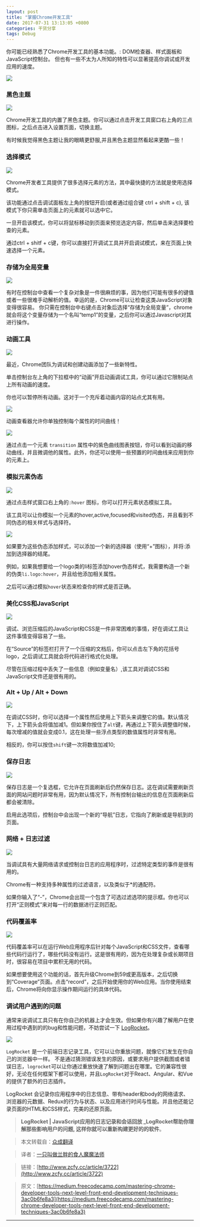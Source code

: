 ```yaml
---
layout: post
title: "掌握Chrome开发工具"
date: 2017-07-31 13:13:05 +0800
categories: 干货分享
tags: Debug
---
```



你可能已经熟悉了Chrome开发工具的基本功能。: DOM检查器、样式面板和JavaScript控制台。 但也有一些不太为人所知的特性可以显著提高你调试或开发应用的速度。<!-- more -->

<img src="/styles/images/chrome/tools.png" />


### 黑色主题

<img src="/styles/images/chrome/black.png" />

Chrome开发工具的内置了黑色主题。你可以通过点击开发工具窗口右上角的三点图标，之后点击进入设置页面，切换主题。

有时候我觉得黑色主题让我的眼睛更舒服,并且黑色主题显然看起来更酷一些！

### 选择模式

<img src="/styles/images/chrome/modul.png" />

Chrome开发者工具提供了很多选择元素的方法，其中最快捷的方法就是使用选择模式。

该功能通过点击调试面板左上角的按钮开启(或者通过组合键 ctrl + shift + c), 该模式下你只需单击页面上的元素就可以选中它。

一旦开启该模式，你可以将鼠标移动到页面来预览选定内容，然后单击来选择要检查的元素。

通过ctrl + shitf + c键，你可以直接打开调试工具并开启调试模式，来在页面上快速选择一个元素。

### 存储为全局变量

<img src="/styles/images/chrome/global.png" />

有时在控制台中查看一个复杂对象是一件很麻烦的事，因为他们可能有很多的键值或者一些很难手动解析的值。幸运的是，Chrome可以让检查这类JavaScript对象变得很容易。 你只需在控制台中右键点击对象后选择“存储为全局变量”，chrome就会将这个变量存储为一个名叫“temp1”的变量，之后你可以通过Javascript对其进行操作。

### 动画工具

<img src="/styles/images/chrome/animation.png" />

最近，Chrome团队为调试和创建动画添加了一些新特性。

单击控制台左上角的下拉框中的“动画”开启动画调试工具，你可以通过它限制站点上所有动画的速度。

你也可以暂停所有动画。这对于一个充斥着动画内容的站点尤其有用。

<img src="/styles/images/chrome/animation_1.png" />

动画查看器允许你单独控制每个属性的时间曲线！

<img src="/styles/images/chrome/saibeier.png" />

通过点击一个元素 `transition` 属性中的紫色曲线图表按钮，你可以看到动画的移动曲线，并且微调他的属性。此外，你还可以使用一些预置的时间曲线来应用到你的元素上。

### 模拟元素伪态

<img src="/styles/images/chrome/hover.png" />

通过点击样式窗口右上角的`:hover` 图标，你可以打开元素状态模拟工具。

该工具可以让你模拟一个元素的hover,active,focused和visited伪态，并且看到不同伪态的相关样式与选择符。

<img src="/styles/images/chrome/hover_1.png" />

如果要为这些伪态添加样式，可以添加一个新的选择器（使用“+”图标），并将:添加到选择器的结尾。

例如，如果我想要给一个logo类的li标签添加hover伪态样式，我需要构造一个新的伪类`li.logo:hover`，并且给他添加相关属性。

之后可以通过模拟`hover`状态来检查你的样式是否正确。

### 美化CSS和JavaScript

<img src="/styles/images/chrome/good.png" />

调试、浏览压缩后的JavaScript和CSS是一件非常困难的事情，好在调试工具让这件事情变得容易了一些。

在“Source”的标签栏打开了一个压缩的文档后，你可以点击左下角的花括号logo，之后调试工具就会将代码进行格式化处理。

尽管在压缩过程中丢失了一些信息（例如变量名）,该工具对调试CSS和JavaScript文件还是很有用的。

### Alt + Up / Alt + Down

<img src="/styles/images/chrome/alt.png" />

在调试CSS时，你可以选择一个属性然后使用上下箭头来调整它的值。默认情况下，上下箭头会将值加减1。但如果你按住了`alt`键，再通过上下箭头调整值时候，每次增减的值就会变成0.1，这在处理一些浮点类型的数值属性时非常有用。

相反的，你可以按住`shift`键一次将数值加减10;

### 保存日志

<img src="/styles/images/chrome/save.png" />

保存日志是一个复选框，它允许在页面刷新后仍然保存日志。这在调试需要刷新页面的网站问题时非常有用，因为默认情况下，所有控制台输出的信息在页面刷新后都会被清除。

启用此选项后，控制台中会出现一个新的“导航”日志，它指向了刷新或是导航到的页面。

### 网络 + 日志过滤

<img src="/styles/images/chrome/filter.png" />

当调试具有大量网络请求或控制台日志的应用程序时，过滤特定类型的事件是很有用的。

Chrome有一种支持多种属性的过滤语言，以及类似于*的通配符。

如果你输入了“-”，Chrome会出现一个包含了可选过滤选项的提示框。你也可以打开“正则模式”来对每一行的数据进行正则匹配。

### 代码覆盖率

<img src="/styles/images/chrome/cover.png" />

代码覆盖率可以在运行Web应用程序后针对每个JavaScript和CSS文件，查看哪些代码行运行了，哪些代码没有运行。这是很有用的，因为在处理复杂或长期项目时，很容易在项目中累积无用的代码。

如果想要使用这个功能的话，首先升级Chrome到59或更高版本，之后切换到“Coverage”页面。点击“record”，之后开始使用你的Web应用。当你使用结束后，Chrome将向你显示操作期间运行的具体代码。

### 调试用户遇到的问题

通常来说调试工具只有在你自己的机器上才会生效。但如果你有兴趣了解用户在使用过程中遇到的的bug和性能问题，不妨尝试一下 [LogRocket](https://logrocket.com/)。

<img src="/styles/images/chrome/LogRocket.png" />

`LogRocket` 是一个前端日志记录工具，它可以让你重放问题，就像它们发生在你自己的浏览器中一样。 不是通过猜测错误发生的原因，或要求用户提供截图或者错误日志，`logrocket`可以让你通过重放快速了解到问题出在哪里。它的兼容性很好，无论在任何框架下都可以使用，并且`LogRocket`对于React、Angular、和Vue的提供了额外的日志插件。

LogRocket 会记录你应用程序中的日志信息、带有header和body的网络请求、浏览器的元数据、Redux的行为与状态、以及应用进行时间与性能。并且他还能记录页面的HTML和CSS样式，完美的还原页面。

> **LogRocket | JavaScript应用的日志记录和会话回放 _LogRocket帮助你理解那些影响用户的问题, 这样你就可以重新构建更好的的软件**。


> 本文转载自：[众成翻译](http://www.zcfy.cc)

> 译者：[一只叫做兰胖的食人魔魔法师](http://www.zcfy.cc/@mirlysky)

> 链接：[http://www.zcfy.cc/article/3722](http://www.zcfy.cc/article/3722)

> 原文：[https://medium.freecodecamp.com/mastering-chrome-developer-tools-next-level-front-end-development-techniques-3ac0b6fe8a3](https://medium.freecodecamp.com/mastering-chrome-developer-tools-next-level-front-end-development-techniques-3ac0b6fe8a3)

<hr>





















